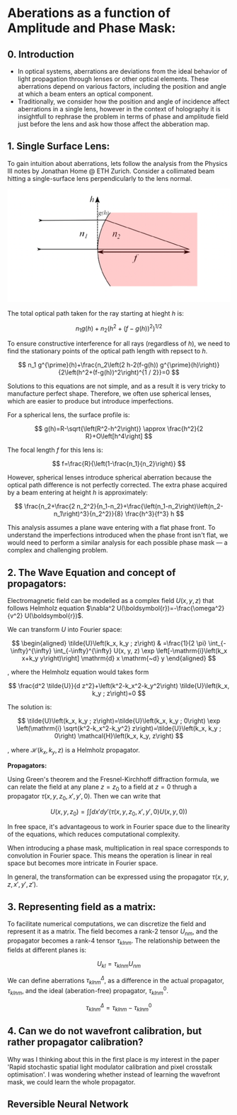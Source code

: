 # Aberations as a function of Amplitude and Phase Mask:


## 0. Introduction
- In optical systems, aberrations are deviations from the ideal behavior of light propagation through lenses or other optical elements. These aberrations depend on various factors, including the position and angle at which a beam enters an optical component.
- Traditionally, we consider how the position and angle of incidence affect aberrations in a single lens, however in the context of holography it is insightfull to rephrase the problem in terms of phase and amplitude field just before the lens and ask how those affect the abberation map. 

## 1. Single Surface Lens:

To gain intuition about aberrations, lets follow the analysis from the Physics III notes by Jonathan Home @ ETH Zurich. Consider a collimated beam hitting a single-surface lens perpendicularly to the lens normal.

![image info](single_surface_lens.png) 

The total optical path taken for the ray starting at hieght _h_ is:

$$
n_1 g(h)+n_2\left(h^2+(f-g(h))^2\right)^{1 / 2}
$$

To ensure constructive interference for all rays (regardless of _h_), we need to find the stationary points of the optical path length with repsect to _h_. 

$$
n_1 g^{\prime}(h)+\frac{n_2\left(2 h-2(f-g(h)) g^{\prime}(h)\right)}{2\left(h^2+(f-g(h))^2\right)^{1 / 2}}=0
$$

Solutions to this equations are not simple, and as a result it is very tricky to manufacture perfect shape. Therefore, we often use spherical lenses, which are easier to produce but introduce imperfections.

For a spherical lens, the surface profile is:

$$
g(h)=R-\sqrt{\left(R^2-h^2\right)} \approx \frac{h^2}{2 R}+O\left[h^4\right]
$$

The focal length $f$ for this lens is:

$$
f=\frac{R}{\left(1-\frac{n_1}{n_2}\right)}
$$

However, spherical lenses introduce spherical aberration because the optical path difference is not perfectly corrected. The extra phase acquired by a beam entering at height $h$ is approximately:

$$
\frac{n_2+\frac{2 n_2^2}{n_1-n_2}+\frac{\left(n_1-n_2\right)\left(n_2-n_1\right)^3}{n_2^2}}{8} \frac{h^3}{f^3} h
$$

This analysis assumes a plane wave entering with a flat phase front. To understand the imperfections introduced when the phase front isn't flat, we would need to perform a similar analysis for each possible phase mask — a complex and challenging problem.

## 2. The Wave Equation and concept of propagators:

Electromagnetic field can be modelled as a complex field $U(x, y, z)$ that follows Helmholz equation $\nabla^2 U(\boldsymbol{r})=-\frac{\omega^2}{v^2} U(\boldsymbol{r})$.

We can transform $U$ into Fourier space:

$$
\begin{aligned}
\tilde{U}\left(k_x, k_y ; z\right) & =\frac{1}{2 \pi} \int_{-\infty}^{\infty} \int_{-\infty}^{\infty} U(x, y, z) \exp \left[-\mathrm{i}\left(k_x x+k_y y\right)\right] \mathrm{d} x \mathrm{~d} y 
\end{aligned}
$$

, where the Helmholz equation would takes form

$$
\frac{d^2 \tilde{U}}{d z^2}+\left(k^2-k_x^2-k_y^2\right) \tilde{U}\left(k_x, k_y ; z\right)=0
$$

The solution is:

$$
\tilde{U}\left(k_x, k_y ; z\right)=\tilde{U}\left(k_x, k_y ; 0\right) \exp \left(\mathrm{i} \sqrt{k^2-k_x^2-k_y^2} z\right)=\tilde{U}\left(k_x, k_y ; 0\right) \mathcal{H}\left(k_x, k_y, z\right)
$$

, where $\mathcal{H}\left(k_x, k_y, z\right)$ is a Helmholz propagator.


**Propagators:**

Using Green's theorem and the Fresnel-Kirchhoff diffraction formula, we can relate the field at any plane $z=z_0$ to a field at $z=0$ thrugh a propagator $\tau(x,y,z_0,x',y',0)$. Then we can write that 

$$U(x, y, z_0) = \int\int dx' dy' \left(\tau(x,y,z_0,x',y',0) U(x, y, 0) \right)
$$

In free space, it's advantageous to work in Fourier space due to the linearity of the equations, which reduces computational complexity.

When introducing a phase mask, multiplication in real space corresponds to convolution in Fourier space. This means the operation is linear in real space but becomes more intricate in Fourier space.

In general, the transformation can be expressed using the propagator $\tau(x,y,z,x',y',z')$. 


## 3. Representing field as a matrix:
To facilitate numerical computations, we can discretize the field and represent it as a matrix. The field becomes a rank-2 tensor $U_{nm}$, and the propagator becomes a rank-4 tensor $\tau_{klnm}$. The relationship between the fields at different planes is:

$$
U_{kl} = \tau_{klnm} U_{nm}
$$

We can define aberrations $\tau^{\Delta}_{klnm}$, as a difference in the actual propagator, $\tau_{klnm}$, and the ideal (aberation-free) propagator, $\tau^0_{klnm}$.

$$
\tau^{\Delta}_{klnm} = \tau_{klnm} - \tau^0_{klnm}
$$

## 4. Can we do not wavefront calibration, but rather propagator calibration?

Why was I thinking about this in the first place is my interest in the paper 'Rapid stochastic spatial light modulator calibration and pixel crosstalk optimisation'. I was wondering whether instead of learning the wavefront mask, we could learn the whole propagator. 


## Reversible Neural Network